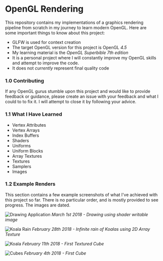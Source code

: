 # OpenGL Rendering

This repository contains my implementations of a graphics rendering pipeline from scratch in my journey to learn modern OpenGL. Here are some important things to know about this project:

* GLFW is used for context creation
* The target OpenGL version for this project is OpenGL *4.5*
* My learning material is the *OpenGL Superbible 7th edition*
* It is a personal project where I will constantly improve my OpenGL skills and attempt to improve the code.
* It does not *currently* represent final quality code

### 1.0 Contributing
If any OpenGL gurus stumble upon this project and would like to provide feedback or guidance, please create an issue with your feedback and what I could to to fix it. I will attempt to close it by following your advice.

### 1.1 What I Have Learned
 * Vertex Attributes
 * Vertex Arrays
 * Index Buffers
 * Shaders
 * Uniforms
 * Uniform Blocks
 * Array Textures
 * Textures
 * Samplers
 * Images

### 1.2 Example Renders
This section contains a few example screenshots of what I've achieved with this project so far. There is no particular order, and is mostly provided to see progress. The images are dated.

![Drawing Application](https://i.imgur.com/iTRnW7r.png)
*March 1st 2018 - Drawing using shader writable image*

![Koala Rain](https://i.imgur.com/oLVctDc.png)
*February 28th 2018 - Infinite rain of Koalas using 2D Array Texture*

![Koala](https://i.imgur.com/PuFr1BQ.png)
*February 11th 2018 - First Textured Cube*

![Cubes](https://i.imgur.com/4QPWegm.png)
*February 4th 2018 - First Cube*
